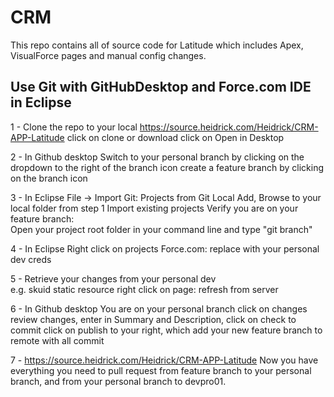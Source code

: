 # CRM
This repo contains all of source code for Latitude which includes Apex, VisualForce pages and manual config changes.

## Use Git with GitHubDesktop and Force.com IDE in Eclipse
1 - Clone the repo to your local
https://source.heidrick.com/Heidrick/CRM-APP-Latitude 
  click on clone or download 
  click on Open in Desktop 
  
  
2 - In Github desktop 
Switch to your personal branch by clicking on the dropdown to the right of the branch icon 
create a feature branch by clicking on the branch icon  


3 - In Eclipse 
File -> Import 
Git: Projects from Git 
Local 
Add, Browse to your local folder from step 1 
Import existing projects 
Verify you are on your feature branch:   
  Open your project root folder in your command line and type "git branch"  
    
    
4 - In Eclipse 
Right click on projects 
Force.com: replace with your personal dev creds 
 
 
5 - Retrieve your changes from your personal dev  
e.g. skuid static resource right click on page: refresh from server 
 
 
6 - In Github desktop
You are on your personal branch click on changes review changes, enter in Summary and Description, 
click on check to commit click on publish to your right, which add your new feature branch to remote with all commit 
 
 
7 - https://source.heidrick.com/Heidrick/CRM-APP-Latitude 
Now you have everything you need to pull request from feature branch to your personal branch, and from your personal branch to devpro01.

